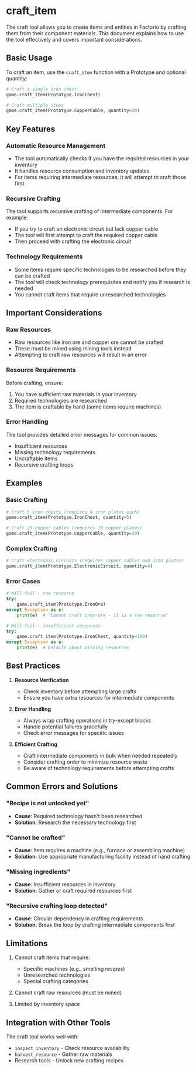 # craft_item

The craft tool allows you to create items and entities in Factorio by crafting them from their component materials. This document explains how to use the tool effectively and covers important considerations.

## Basic Usage

To craft an item, use the `craft_item` function with a Prototype and optional quantity:

```python
# Craft a single iron chest
game.craft_item(Prototype.IronChest)

# Craft multiple items
game.craft_item(Prototype.CopperCable, quantity=20)
```

## Key Features

### Automatic Resource Management
- The tool automatically checks if you have the required resources in your inventory
- It handles resource consumption and inventory updates
- For items requiring intermediate resources, it will attempt to craft those first

### Recursive Crafting
The tool supports recursive crafting of intermediate components. For example:
- If you try to craft an electronic circuit but lack copper cable
- The tool will first attempt to craft the required copper cable
- Then proceed with crafting the electronic circuit

### Technology Requirements
- Some items require specific technologies to be researched before they can be crafted
- The tool will check technology prerequisites and notify you if research is needed
- You cannot craft items that require unresearched technologies

## Important Considerations

### Raw Resources
- Raw resources like iron ore and copper ore cannot be crafted
- These must be mined using mining tools instead
- Attempting to craft raw resources will result in an error

### Resource Requirements
Before crafting, ensure:
1. You have sufficient raw materials in your inventory
2. Required technologies are researched
3. The item is craftable by hand (some items require machines)

### Error Handling
The tool provides detailed error messages for common issues:
- Insufficient resources
- Missing technology requirements
- Uncraftable items
- Recursive crafting loops

## Examples

### Basic Crafting
```python
# Craft 5 iron chests (requires 8 iron plates each)
game.craft_item(Prototype.IronChest, quantity=5)

# Craft 20 copper cables (requires 10 copper plates)
game.craft_item(Prototype.CopperCable, quantity=20)
```

### Complex Crafting
```python
# Craft electronic circuits (requires copper cables and iron plates)
game.craft_item(Prototype.ElectronicCircuit, quantity=4)
```

### Error Cases
```python
# Will fail - raw resource
try:
    game.craft_item(Prototype.IronOre)
except Exception as e:
    print(e)  # "Cannot craft iron-ore - it is a raw resource"

# Will fail - insufficient resources
try:
    game.craft_item(Prototype.IronChest, quantity=100)
except Exception as e:
    print(e)  # Details about missing resources
```

## Best Practices

1. **Resource Verification**
   - Check inventory before attempting large crafts
   - Ensure you have extra resources for intermediate components

2. **Error Handling**
   - Always wrap crafting operations in try-except blocks
   - Handle potential failures gracefully
   - Check error messages for specific issues

3. **Efficient Crafting**
   - Craft intermediate components in bulk when needed repeatedly
   - Consider crafting order to minimize resource waste
   - Be aware of technology requirements before attempting crafts

## Common Errors and Solutions

### "Recipe is not unlocked yet"
- **Cause**: Required technology hasn't been researched
- **Solution**: Research the necessary technology first

### "Cannot be crafted"
- **Cause**: Item requires a machine (e.g., furnace or assembling machine)
- **Solution**: Use appropriate manufacturing facility instead of hand crafting

### "Missing ingredients"
- **Cause**: Insufficient resources in inventory
- **Solution**: Gather or craft required resources first

### "Recursive crafting loop detected"
- **Cause**: Circular dependency in crafting requirements
- **Solution**: Break the loop by crafting intermediate components first

## Limitations

1. Cannot craft items that require:
   - Specific machines (e.g., smelting recipes)
   - Unresearched technologies
   - Special crafting categories

2. Cannot craft raw resources (must be mined)

3. Limited by inventory space

## Integration with Other Tools

The craft tool works well with:
- `inspect_inventory` - Check resource availability
- `harvest_resource` - Gather raw materials
- Research tools - Unlock new crafting recipes
